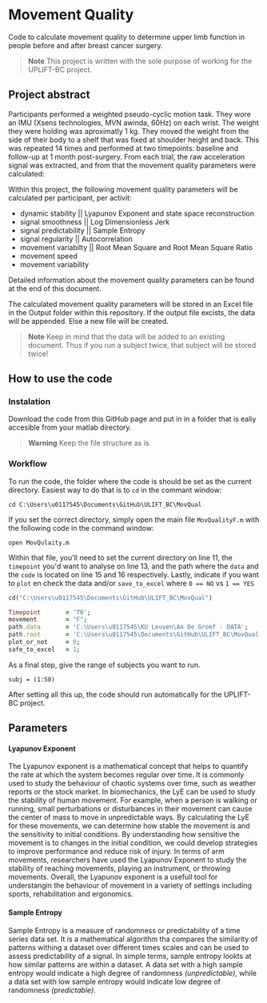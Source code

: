 <h1> Movement Quality</h1>

Code to calculate movement quality to determine upper limb function in people before and after breast cancer surgery.

> **Note**
> This project is written with the sole purpose of working for the UPLIFT-BC project. 

<h2> Project abstract </h2>

Participants performed a weighted pseudo-cyclic motion task. They wore an IMU (Xsens technologies, MVN awinda, 60Hz) on each wrist. The weight they were holding was aproximatly 1 kg. They moved the weight from the side of their body to a shelf that was fixed at shoulder height and back. This was repeated 14 times and performed at two timepoints: baseline and follow-up at 1 month post-surgery. 
From each trial, the raw acceleration signal was extracted, and from that the movement quality parameters were calculated:

Within this project, the following movement quality parameters will be calculated per participant, per activit: 
- dynamic stability || Lyapunov Exponent and state space reconstruction
- signal smoothness || Log Dimensionless Jerk
- signal predictability || Sample Entropy
- signal regularity || Autocorrelation 
- movement variabilty || Root Mean Square and Root Mean Square Ratio
- movement speed 
- movement variability 

Detailed information about the movement quality parameters can be found at the end of this document.

The calculated movement quality parameters will be stored in an Excel file in the Output folder within this repository. If the output file excists, the data will be appended. Else a new file will be created. 
> **Note** 
> Keep in mind that the data will be added to an existing document. Thus if you run a subject twice, that subject will be stored twice!

<h2> How to use the code </h2>

<h3> Instalation </h3>

Download the code from this GitHub page and put in in a folder that is ealiy accesible from your matlab directory. 

> **Warning** 
> Keep the file structure as is

<h3> Workflow </h3>

To run the code, the folder where the code is should be set as the current directory. 
Easiest way to do that is to `cd` in the commant window: 

```
cd C:\Users\u0117545\Documents\GitHub\ULIFT_BC\MovQual 
```

If you set the correct directory, simply open the main file `MovQualityF.m` with the following code in the command window:

```
open MovQulaity.m
```

Within that file, you'll need to set the current directory on line 11, the `timepoint` you'd want to analyse on line 13, and the path where the `data` and the `code` is located on line 15 and 16 respectively. 
Lastly, indicate if you want to `plot` en check the data and/or `save_to_excel` where `0 == NO` vs `1 == YES`


```ruby
cd("C:\Users\u0117545\Documents\GitHub\ULIFT_BC\MovQual")

Timepoint       = 'T0';
movement        = "F";
path.data       = 'C:\Users\u0117545\KU Leuven\An De Groef - DATA';
path.root       = 'C:\Users\u0117545\Documents\GitHub\ULIFT_BC\MovQual';
plot_or_not     = 0;
safe_to_excel   = 1;
``` 
As a final step, give the range of subjects you want to run. 

```
subj = (1:50)
```

After setting all this up, the code should run automatically for the UPLIFT-BC project.


<h2> Parameters </h2>

<h4> Lyapunov Exponent </h4>

The Lyapunov exponent is a mathematical concept that helps to quantify the rate at which the system becomes regular over time. It is commonly used to study the behaviour of chaotic systems over time, such as weather reports or the stock market. 
In biomechanics, the LyE can be used to study the stability of human movement. For example, when a person is walking or running, small perturbations or disturbances in their movement can cause the center of mass to move in unpredictable ways. By calculating the LyE for these movements, we can determine how stable the movement is and the sensitivity to initial conditions. By understanding how sensitive the movement is to changes in the initial condition, we could develop strategies to improve performance and reduce risk of injury. 
In terms of arm movements, researchers have used the Lyapunov Exponent to study the stability of reaching movements, playing an instrument, or throwing movements. Overall, the Lyapunov exponent is a usefull tool for understangin the behaviour of movement in a variety of settings including sports, rehabilitation and ergonomics.  

<h4> Sample Entropy </h4>

Sample Entropy is a measure of randomness or predictability of a time series data set. It is a mathematical algorithm tha compares the similarity of patterns withing a dataset over different times scales and can be used to assess predictability of a signal. In simple terms, sample entropy lookts at how similar patterns are within a dataset. A data set with a high sample entropy would indicate a high degree of randomness *(unpredictable)*, while a data set with low sample entropy would indicate low degree of randomness *(predictable)*. 

